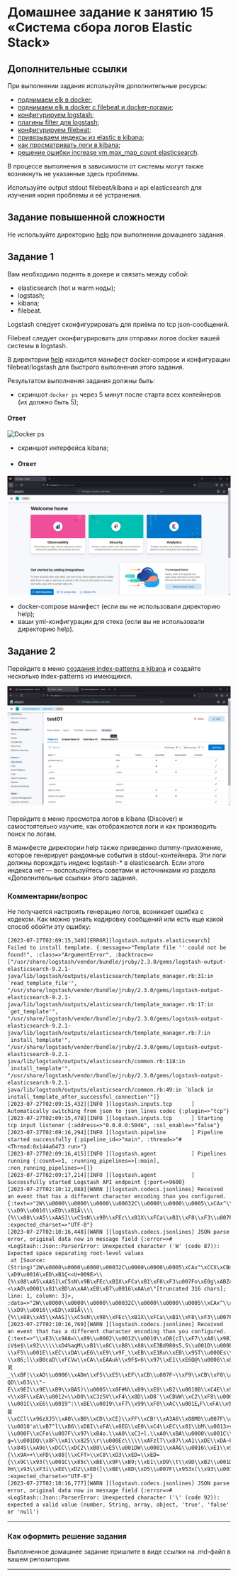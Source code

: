 # Домашнее задание к занятию 15 «Система сбора логов Elastic Stack»

## Дополнительные ссылки

При выполнении задания используйте дополнительные ресурсы:

- [поднимаем elk в docker](https://www.elastic.co/guide/en/elastic-stack-get-started/current/get-started-docker.html);
- [поднимаем elk в docker с filebeat и docker-логами](https://www.sarulabs.com/post/5/2019-08-12/sending-docker-logs-to-elasticsearch-and-kibana-with-filebeat.html);
- [конфигурируем logstash](https://www.elastic.co/guide/en/logstash/current/configuration.html);
- [плагины filter для logstash](https://www.elastic.co/guide/en/logstash/current/filter-plugins.html);
- [конфигурируем filebeat](https://www.elastic.co/guide/en/beats/libbeat/5.3/config-file-format.html);
- [привязываем индексы из elastic в kibana](https://www.elastic.co/guide/en/kibana/current/index-patterns.html);
- [как просматривать логи в kibana](https://www.elastic.co/guide/en/kibana/current/discover.html);
- [решение ошибки increase vm.max_map_count elasticsearch](https://stackoverflow.com/questions/42889241/how-to-increase-vm-max-map-count).

В процессе выполнения в зависимости от системы могут также возникнуть не указанные здесь проблемы.

Используйте output stdout filebeat/kibana и api elasticsearch для изучения корня проблемы и её устранения.

## Задание повышенной сложности

Не используйте директорию [help](./help) при выполнении домашнего задания.

## Задание 1

Вам необходимо поднять в докере и связать между собой:

- elasticsearch (hot и warm ноды);
- logstash;
- kibana;
- filebeat.

Logstash следует сконфигурировать для приёма по tcp json-сообщений.

Filebeat следует сконфигурировать для отправки логов docker вашей системы в logstash.

В директории [help](./help) находится манифест docker-compose и конфигурации filebeat/logstash для быстрого 
выполнения этого задания.

Результатом выполнения задания должны быть:

- скриншот `docker ps` через 5 минут после старта всех контейнеров (их должно быть 5);
#### Ответ
![Docker ps](./task01_01.PNG)
- скриншот интерфейса kibana;
- #### Ответ
![Kibana](./task01.PNG)
- docker-compose манифест (если вы не использовали директорию help);
- ваши yml-конфигурации для стека (если вы не использовали директорию help).

## Задание 2

Перейдите в меню [создания index-patterns  в kibana](http://localhost:5601/app/management/kibana/indexPatterns/create) и создайте несколько index-patterns из имеющихся.

![indexPatterns](./task02_0.PNG)

Перейдите в меню просмотра логов в kibana (Discover) и самостоятельно изучите, как отображаются логи и как производить поиск по логам.

В манифесте директории help также приведенно dummy-приложение, которое генерирует рандомные события в stdout-контейнера.
Эти логи должны порождать индекс logstash-* в elasticsearch. Если этого индекса нет — воспользуйтесь советами и источниками из раздела «Дополнительные ссылки» этого задания.

### Комментарии/вопрос
Не получается настроить генерацию логов, возникает ошибка с кодеком. Как можно узнать кодировку сообщений или есть еще какой способ обойти эту ошибку:
```
[2023-07-27T02:09:15,340][ERROR][logstash.outputs.elasticsearch] Failed to install template. {:message=>"Template file '' could not be found!", :class=>"ArgumentError", :backtrace=>["/usr/share/logstash/vendor/bundle/jruby/2.3.0/gems/logstash-output-elasticsearch-9.2.1-java/lib/logstash/outputs/elasticsearch/template_manager.rb:31:in `read_template_file'", "/usr/share/logstash/vendor/bundle/jruby/2.3.0/gems/logstash-output-elasticsearch-9.2.1-java/lib/logstash/outputs/elasticsearch/template_manager.rb:17:in `get_template'", "/usr/share/logstash/vendor/bundle/jruby/2.3.0/gems/logstash-output-elasticsearch-9.2.1-java/lib/logstash/outputs/elasticsearch/template_manager.rb:7:in `install_template'", "/usr/share/logstash/vendor/bundle/jruby/2.3.0/gems/logstash-output-elasticsearch-9.2.1-java/lib/logstash/outputs/elasticsearch/common.rb:118:in `install_template'", "/usr/share/logstash/vendor/bundle/jruby/2.3.0/gems/logstash-output-elasticsearch-9.2.1-java/lib/logstash/outputs/elasticsearch/common.rb:49:in `block in install_template_after_successful_connection'"]}
[2023-07-27T02:09:15,432][INFO ][logstash.inputs.tcp      ] Automatically switching from json to json_lines codec {:plugin=>"tcp"}
[2023-07-27T02:09:15,478][INFO ][logstash.inputs.tcp      ] Starting tcp input listener {:address=>"0.0.0.0:5046", :ssl_enable=>"false"}
[2023-07-27T02:09:16,294][INFO ][logstash.pipeline        ] Pipeline started successfully {:pipeline_id=>"main", :thread=>"#<Thread:0x144a6473 run>"}
[2023-07-27T02:09:16,415][INFO ][logstash.agent           ] Pipelines running {:count=>1, :running_pipelines=>[:main], :non_running_pipelines=>[]}
[2023-07-27T02:09:17,214][INFO ][logstash.agent           ] Successfully started Logstash API endpoint {:port=>9600}
[2023-07-27T02:10:12,088][WARN ][logstash.codecs.jsonlines] Received an event that has a different character encoding than you configured. {:text=>"2W\\u0000\\u0000\\u0000\\u00032C\\u0000\\u0000\\u0005\\xCAx^\\xCCX\\xCBn\\xE3\\xCA\\u0011U\\u001E\\x8B\\xFB\\u0019J\\xADf\\u0000>\\x9A\\xCD7W7\\x8B;\\t\\x82A\\xE6b\\x90U`@\\xE8GQ\\xEAk\\x92M\\xB0[6\\u0004C\\xF9\\xBE|V\\xD0\\u0014-\\xD9\\u0016\\xED\\xB1Ǟ\\\\{%\\x88\\xA5\\xAAS]\\xC5sN\\x9B\\xFEc\\xB1X\\xFCa\\xB1\\xF8\\xF3\\u007Fo\\xE0g\\xABZ4\\x96\\xB5=T@\\t\\x8D}\\x92\\xFB4\\xFF\\u0017\\xA1\\u0015\\x89\\xAB\\xB8\\fhT\\xFE\\e<\\xF8\\xB9E\\xCB$\\xB3\\f\\xAA\\e\\xE0\\xC8,TP\\xAB\\u000692\\v\\u001E\\xD8]\\x8FP\\xC1Jj\\u0001\\u001E\\\\\\xE1`\\x94<\\xA0\\u0001\\x81\\xBD\\a\\xAA\\xEB\\xB7\\u0016\\xAA\\e\\xB0\\xBB\\u001E\\xA1\\u0002\\xA1;\\xCBT\\x87\\u0003\\xEC=`k\\xEC,T70=\\xACO\\x89\\xB1\\xDF`\\x8B\\u0003kVJB\\u0005\\u0005\\x89J\\u001A%\\xB1_\\xE6L\\xF8IYP\\x9F\\xB3\\xB8\\xF6\\xA3,\\xCFS\\xACk\\u001Ee\\u0011x\\xB0\\xD1\\xC6v\\xACE\\xA8\\x80!M\\xD3$\\xA1\\x92g\\u0011x0fIʬ\\xA6QZ\\xF8QZD~\\\"\\u0019\\xFA\\x9C\\u0016\\xD4\\xCFX\\x96\\u0015\\xB1\\x8Cc\\xCA\\u0019x0\\xD3\\u0006", :expected_charset=>"UTF-8"}
[2023-07-27T02:10:16,448][WARN ][logstash.codecs.jsonlines] JSON parse error, original data now in message field {:error=>#<LogStash::Json::ParserError: Unexpected character ('W' (code 87)): Expected space separating root-level values
 at [Source: (String)"2W\u0000\u0000\u0000\u00032C\u0000\u0000\u0005\xCAx^\xCCX\xCBn\xE3\xCA\u0011U\u001E\x8B\xFB\u0019J\xADf\u0000>\x9A\xCD7W7\x8B;\t\x82A\xE6b\x90U`@\xE8GQ\xEAk\x92M\xB0[6\u0004C\xF9\xBE|V\xD0\u0014-\xD9\u0016\xED\xB1Ç<<U+009E>\\{%\x88\xA5\xAAS]\xC5sN\x9B\xFEc\xB1X\xFCa\xB1\xF8\xF3\u007Fo\xE0g\xABZ4\x96\xB5=T@\t\x8D}\x92\xFB4\xFF\u0017\xA1\u0015\x89\xAB\xB8\fhT\xFE\e<\xF8\xB9E\xCB$\xB3\f\xAA\e\xE0\xC8,TP\xAB\u000692\v\u001E\xD8]\x8FP\xC1Jj\u0001\u001E\\\xE1`\x94î <U+0082><\xA0\u0001\x81\xBD\a\xAA\xEB\xB7\u0016\xAA\e\"[truncated 316 chars]; line: 1, column: 3]>, :data=>"2W\\u0000\\u0000\\u0000\\u00032C\\u0000\\u0000\\u0005\\xCAx^\\xCCX\\xCBn\\xE3\\xCA\\u0011U\\u001E\\x8B\\xFB\\u0019J\\xADf\\u0000>\\x9A\\xCD7W7\\x8B;\\t\\x82A\\xE6b\\x90U`@\\xE8GQ\\xEAk\\x92M\\xB0[6\\u0004C\\xF9\\xBE|V\\xD0\\u0014-\\xD9\\u0016\\xED\\xB1Ǟ\\\\{%\\x88\\xA5\\xAAS]\\xC5sN\\x9B\\xFEc\\xB1X\\xFCa\\xB1\\xF8\\xF3\\u007Fo\\xE0g\\xABZ4\\x96\\xB5=T@\\t\\x8D}\\x92\\xFB4\\xFF\\u0017\\xA1\\u0015\\x89\\xAB\\xB8\\fhT\\xFE\\e<\\xF8\\xB9E\\xCB$\\xB3\\f\\xAA\\e\\xE0\\xC8,TP\\xAB\\u000692\\v\\u001E\\xD8]\\x8FP\\xC1Jj\\u0001\\u001E\\\\\\xE1`\\x94<\\xA0\\u0001\\x81\\xBD\\a\\xAA\\xEB\\xB7\\u0016\\xAA\\e\\xB0\\xBB\\u001E\\xA1\\u0002\\xA1;\\xCBT\\x87\\u0003\\xEC=`k\\xEC,T70=\\xACO\\x89\\xB1\\xDF`\\x8B\\u0003kVJB\\u0005\\u0005\\x89J\\u001A%\\xB1_\\xE6L\\xF8IYP\\x9F\\xB3\\xB8\\xF6\\xA3,\\xCFS\\xACk\\u001Ee\\u0011x\\xB0\\xD1\\xC6v\\xACE\\xA8\\x80!M\\xD3$\\xA1\\x92g\\u0011x0fIʬ\\xA6QZ\\xF8QZD~\\\"\\u0019\\xFA\\x9C\\u0016\\xD4\\xCFX\\x96\\u0015\\xB1\\x8Cc\\xCA\\u0019x0\\xD3\\u0006"}
[2023-07-27T02:10:16,769][WARN ][logstash.codecs.jsonlines] Received an event that has a different character encoding than you configured. {:text=>"\\xE3\\x9A8=\\x89\\u0002\\u0012\\u0010\\xD8{cI\\xF7\\xA8\\x9B)\\xBB\\xF7@\\xE8\\xDB~O1F\\xB7\\xB8b}\\u000F\\u001E4\\x8Cc3\\xA6\\u0016\\xBA]I-.qX\\t\\xDD\\xF6\\xDA\\xE0J\\xE8\\xAEVk\\u007F\\xC3\\xCC\\u0006*\\xC80'4\\xC9PRI\\x98\\u0014%\\xC6T\\x96RR\\x9EF\\u0004I\\u0011\\x97\\xB9 iV$e$\\x92\\\\\\xD4%aqM\\xB1\\x8C\\xB8\\x88\\xE3Bd980s5,S\\u001D\\u000E~\\xB7m\\xB9\\x83\\t\\u0011\\xCCF\\xEA\\u000Eu]C\\u0005\\x9FXcp>\\xA6\\u001F\\xF4o(,T\\xB0\\xC1\\xC6\\xF57Sq\\x8A\\x99\\xBA[\\xB9\\x99\\e\\xA8\\xE0л?\\xF5\\u001E\\xEC\\xDA\\xE6\\xE9\\x9F_\\xEB\\xE1Ru\\xEB\\x95T\\u000Es\\xB8\\xD1-\\x86;l\\xB0caD\\xFCVw\\xCA\\xEAAuk\\x9F$>6\\x97\\xE1\\xE6Q@\\u0006\\x87+%\\xDC\\xCE\\xDC\\u000E\\xA6Q\\x82Y\\xB7ȳ\\r\\xDC]\\u0002Z\\u0006ԍy\\\\\\xAFHҔ\\xD3\\u001A\\u0013\\x91$y\\x922\\x91\\u058C\\x92\\xB4\\xC8I\\xC1xA\\xF3$'QT`Y\\u0012\\xC42\\xE5R\\xD4%\\xC64\\x8DYD3\\u001E\\xA75x\\xA0Z\\xB6F\\xA8\\x8E\\xEB\\xD4(>\\xB0a\\u0017\\xF6;\\xBB\\xD1]\\u0015\\a\\xA5Ϛ^u\\b\\xFB\\xBD\\a\\x8D^\\xBB\\xB5\\xD2um\\xD0B\\x95d\\xC4\\e\\xDF!\\xF7eϬۚ\\xF0\\x8A\\ra\\xA3xx8\\xDF\\xF08o\\u0013\\xBE\\u0016\\xEE\\xAB\\u0013\\xF8\\xBF\\u0019\\xDD\\u0005\\xAE\\t\\u05CC\\xB1\\u0003\\xB2\\xD6M\\xC1J\\u001C\\u0006\\xF0\\xA0Ec\\xD8\\xDA\\r旯_\\xBF|\\xAD\\u0006\\xADm\\xF5\\xE5\\xEF\\xCB\\u007F~\\xF9\\xCB\\xF8\\a\\xFB\\x91\\xD1\\xFE\\xB8X\\xFC\\xF4\\x9Fg0ZZҷ`\\xB4s\\x9Cl\\x8D\\xDD\\xC8\\u0001\\xBC[nv/\\xD8\\xC8\\xD6\\u000F\\xD9h\\xDCٻ4I\\u0018\\xA5$)$e\\xA2\\xA0$\\xCB\\xEA\\x9C\\xD5<\\xA9)\\xE1\\u001CcJ\\x92\\u001C\\xE3\\x8C\\xD6%%Q\\\")\\x91\\u0005\\x95\\x99\\xAB\\xF3\\u0002\\u000E˳Z\\u0016\\xB1\\x90\\xB9 QD\\xD3\\\"-E\\x9EI\\x9E\\xB9\\xBA5)\\u0005\\x8F#N\\xB9\\xE0\\xB2\\u0010B\\xC4E\\x9C$5!\\xA9\\xC4<#<\\x8F\\xEA\\u0012<\\xD0\\xC3z5V\\xF4\\x8D\\xD8`\\xCBVW\\xC2\\xF8\\u0003:b*9\\xCBRYd\\x89`q.dL\\u0005MyY\\u0010\\xC9yB()\\xF3\\x94\\u0016E-\\u001C\\xE6\\u0019^:\\xBE\\u0019\\xF7\\x99\\xF0\\xAC\\u001EߪF\\xFA\\x92Y\\xB7\\x98\\x94D%\\x89I:\\u0017x\\xC0\\xE7ߥ\\vW\\xFA,\\xA1k`;4P\\xC1Z\\xD9͖\\aB\\xB7!6\\xCCX%B79\\u0003\\u001EH4bP\\xFD\\xC8J\\u0015|\\x9Af\\xBA4\\xD8I\\xB3l\\xF4z\\xE9\\xC6l\\x96V/?뵱\\xCCl\\x96zXJ5\\xA0\\xB0\\xCD\\xCE}\\xFF\\xCB!\\xA3A6\\x88M0\\u007F\\u0006\\u00137\\x9F\\xF8\\xFB\\f\\xEC\\u0001\\xE8\\xC6\\xDA\\xDETax}}\\u001DLH\\u0003\\xA1\\xC3~\\xD0r+\\xAC9\\xA0\\u000E\\u001D$\\x87\\u007F.O\\xA3\\u0004v\\xC6\\u001D\\xE1\\xDF~\\xFD|E\\x9F\\x84\\xE3F\\xF3M\\xA98Cz\\x85\\x9D\\xD4N\\e\\xA6\\xC6\\xE7b&Ѿ\\u0003tf1\\xA6C\\xF9^\\xC59u:\\u0001Y~\\x9Ez\\x9F\\xAD\\xF6\\u001C\\x99\\xBD\\xBBR\\xA3\\u0002Ͷ?\\u0018'a\\xB7^l\\xB6\\xD8I\\xFA\\x8EG\\xE0\\xC4\\xEC\\x81\\bM\\u0013>γ\\xCA\\u0003z0?\\u000F\\xCFo\\u007F\\x97\\xB4o.\\xA0\\xC1+l.\\xA0\\xBA\\u0000\\u001C\\u0006=\\\\\\x80w\\u0001G\\xE39~?g=\\u001DQ\\x8F\\xA1\\x825\\r\\u000Ec\\\\\\xAFzlT\\x87\\xA1\\xDE\\xDA~k\\x83\\xB5\\xAE\\\"BƨI&ưOL5(ݺ\\v\\xDDu(\\xAC\\xFBș\\xB8\\xD4u\\xFD\\x81\\x99]'>X\\xD1Wa\\xD8LoI\\x95\\x92$\\xFB\\xF8\\xB1ZJŚ\\xA5\\u0015\\xFD2\\xCAi@I@\\x82t|V\\xDDf:~P\\xBA[\\u000EXo\\r\\xCA\\vػ\\tߗ\\xE1\\x88\\xE4\\xB4|\\x89\\u0010\\xBF\\x96\\x83_\\x9D\\xE0\\xBE\\u0010\\xAB\\xA7,\\xFBw\\ea\\xA7\\xF5Η\\x8C+\\xE1\\x96\\xCA-\\x84S\\xA9o\\xDCC\\xDC2\\xB8\\xE5\\u001DW\\u0001\\xAAG\\u0016\\xE1\\x9E[\\xF8?/\\u0001\\xEC\\u000F>\\xE4O\\x8B\\xC5O\\xBF\\xFE\\x9E>\\xE4\\xC9\\xC1m^pO\\u0019\\xF5u\\xBC\\x95\\xFC\\u0000\\xD9y\\x8A\\u000F\\xCFH\\xFC1\\xB1}{\\x9A>+\\xFD\\x88|\\xCFT>\\xC8\\xD3\\xED=\\xED={\\x9C\\x93(\\u001C\\x85c\\xBE\\x9F\\xB9;\\xE1\\xD9\\t\\x9D\\xB2\\u001D\\u0004a6ٙ\\x9E\\x9D\\xA7y\\x8E\\xFF\\x99\\x81y\\xABˇ\\xE3\\u007F\\xF1ErF\\xFB\\xE6\\xC0=\\xC3E\\xBC\\x95'z\\xA8\\xA63pN/Ϸm\\x93\\xF3i\\xEE\\xD2\\xEB(]\\xBE\\x8D\\xD5\\u007F\\x953x(\\x93\\u0011\\x89_t_}g29َ\\x87FGu\\xB5\\u001Em\\xC9Q\\xD8Fc\\xF2", :expected_charset=>"UTF-8"}
[2023-07-27T02:10:16,777][WARN ][logstash.codecs.jsonlines] JSON parse error, original data now in message field {:error=>#<LogStash::Json::ParserError: Unexpected character ('\' (code 92)): expected a valid value (number, String, array, object, 'true', 'false' or 'null')
```

---

### Как оформить решение задания

Выполненное домашнее задание пришлите в виде ссылки на .md-файл в вашем репозитории.

---

 

